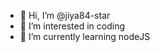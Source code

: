 - 👋 Hi, I’m @jiya84-star
- 👀 I’m interested in coding
- 🌱 I’m currently learning nodeJS

<!---
jiya84-star/jiya84-star is a ✨ special ✨ repository because its `README.md` (this file) appears on your GitHub profile.
You can click the Preview link to take a look at your changes.
--->
